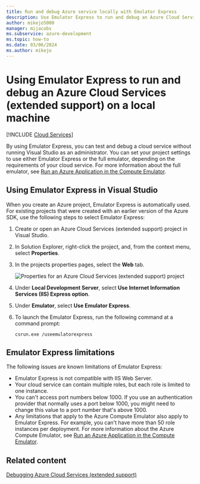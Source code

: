 ```yaml
---
title: Run and debug Azure service locally with Emulator Express
description: Use Emulator Express to run and debug an Azure Cloud Services (extended support) on a local machine without running Visual Studio as an administrator.
author: mikejo5000
manager: mijacobs
ms.subservice: azure-development
ms.topic: how-to
ms.date: 03/06/2024
ms.author: mikejo
---
```


# Using Emulator Express to run and debug an Azure Cloud Services (extended support) on a local machine

 [!INCLUDE [Cloud Services](./includes/cloud-services-legacy.md)]

By using Emulator Express, you can test and debug a cloud service without running Visual Studio as an administrator. You can set your project settings to use either Emulator Express or the full emulator, depending on the requirements of your cloud service. For more information about the full emulator, see [Run an Azure Application in the Compute Emulator](/azure/storage/common/storage-use-emulator).

## Using Emulator Express in Visual Studio

When you create an Azure project, Emulator Express is automatically used. For existing projects that were created with an earlier version of the Azure SDK, use the following steps to select Emulator Express:

1. Create or open an Azure Cloud Services (extended support) project in Visual Studio.

1. In Solution Explorer, right-click the project, and, from the context menu, select **Properties**.

1. In the projects properties pages, select the **Web** tab.

    ![Properties for an Azure Cloud Services (extended support) project](./media/vs-azure-tools-emulator-express-debug-run/web-properties.png)

1. Under **Local Development Server**, select **Use Internet Information Services (IIS) Express option**.

1. Under **Emulator**, select **Use Emulator Express**.

1. To launch the Emulator Express, run the following command at a command prompt:

    `csrun.exe /useemulatorexpress`

## Emulator Express limitations

The following issues are known limitations of Emulator Express:

- Emulator Express is not compatible with IIS Web Server.
- Your cloud service can contain multiple roles, but each role is limited to one instance.
- You can't access port numbers below 1000. If you use an authentication provider that normally uses a port below 1000, you might need to change this value to a port number that's above 1000.
- Any limitations that apply to the Azure Compute Emulator also apply to Emulator Express. For example, you can't have more than 50 role instances per deployment. For more information about the Azure Compute Emulator, see [Run an Azure Application in the Compute Emulator](/previous-versions/visualstudio/visual-studio-2017/azure/vs-azure-tools-performance-profiling-cloud-services).

## Related content

[Debugging Azure Cloud Services (extended support)](/previous-versions/visualstudio/visual-studio-2017/azure/vs-azure-tools-debugging-cloud-services-overview)

